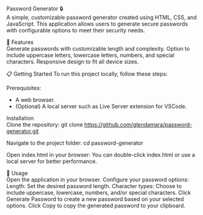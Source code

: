 Password Generator 🔒 <br>
A simple, customizable password generator created using HTML, CSS, and JavaScript. This application allows users to generate secure passwords with configurable options to meet their security needs.

🚀 Features <br>
Generate passwords with customizable length and complexity.
Option to include uppercase letters, lowercase letters, numbers, and special characters.
Responsive design to fit all device sizes.

📋 Getting Started
To run this project locally, follow these steps:

Prerequisites:
* A web browser.
* (Optional) A local server such as Live Server extension for VSCode.
  
Installation <br>
Clone the repository:
git clone https://github.com/glendamara/password-generator.git

Navigate to the project folder:
cd password-generator

Open index.html in your browser:
You can double-click index.html or use a local server for better performance.

🧩 Usage <br>
Open the application in your browser.
Configure your password options:
Length: Set the desired password length.
Character types: Choose to include uppercase, lowercase, numbers, and/or special characters.
Click Generate Password to create a new password based on your selected options.
Click Copy to copy the generated password to your clipboard.
